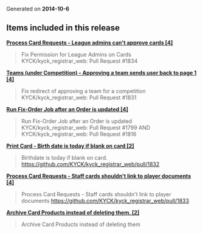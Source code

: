 Generated on **2014-10-6**
## Items included in this release
**[Process Card Requests - League admins can't approve cards [4]](https://trello.com/c/2vJcwXcR/68-process-card-requests-league-admins-can-t-approve-cards-4 "Process Card Requests - League admins can't approve cards [4]")**
> Fix Permission for League Admins on Cards KYCK/kyck_registrar_web: Pull Request #1834

**[Teams (under Competition) - Approving a team sends user back to page 1 [4]](https://trello.com/c/IGcjNbNS/57-teams-under-competition-approving-a-team-sends-user-back-to-page-1-4 "Teams (under Competition) - Approving a team sends user back to page 1 [4]")**
> Fix redirect of approving a team for a competition KYCK/kyck_registrar_web: Pull Request #1831

**[Run Fix-Order Job after an Order is updated [4]](https://trello.com/c/xm2jMf5p/56-run-fix-order-job-after-an-order-is-updated-4 "Run Fix-Order Job after an Order is updated [4]")**
> Run Fix-Order Job after an Order is updated KYCK/kyck_registrar_web: Pull Request #1799 AND KYCK/kyck_registrar_web: Pull Request #1816

**[Print Card - Birth date is today if blank on card [2]](https://trello.com/c/iEi2b0kW/67-print-card-birth-date-is-today-if-blank-on-card-2 "Print Card - Birth date is today if blank on card [2]")**
> Birthdate is today if blank on card. https://github.com/KYCK/kyck_registrar_web/pull/1832

**[Process Card Requests - Staff cards shouldn't link to player documents [4]](https://trello.com/c/Bkd9NeCX/66-process-card-requests-staff-cards-shouldn-t-link-to-player-documents-4 "Process Card Requests - Staff cards shouldn't link to player documents [4]")**
> Process Card Requests - Staff cards shouldn't link to player documents https://github.com/KYCK/kyck_registrar_web/pull/1833

**[Archive Card Products instead of deleting them. [2]](https://trello.com/c/14flP4vR/62-archive-card-products-instead-of-deleting-them-2 "Archive Card Products instead of deleting them. [2]")**
> Archive Card Products instead of deleting them
 




